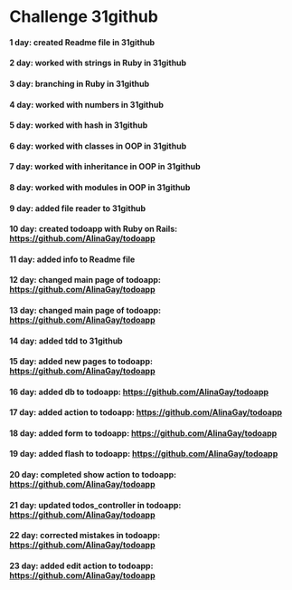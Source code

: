 # Challenge 31github
#### 1 day: created Readme file in 31github
#### 2 day: worked with strings in Ruby in 31github
#### 3 day: branching in Ruby in 31github
#### 4 day: worked with numbers in 31github
#### 5 day: worked with hash in 31github
#### 6 day: worked with classes in OOP in 31github
#### 7 day: worked with inheritance in OOP in 31github
#### 8 day: worked with modules in OOP in 31github
#### 9 day: added file reader to 31github
#### 10 day: created todoapp with Ruby on Rails: https://github.com/AlinaGay/todoapp
#### 11 day: added info to Readme file
#### 12 day: changed main page of todoapp: https://github.com/AlinaGay/todoapp
#### 13 day: changed main page of todoapp: https://github.com/AlinaGay/todoapp
#### 14 day: added tdd to 31github
#### 15 day: added new pages to todoapp: https://github.com/AlinaGay/todoapp
#### 16 day: added db to todoapp: https://github.com/AlinaGay/todoapp
#### 17 day: added action to todoapp: https://github.com/AlinaGay/todoapp
#### 18 day: added form to todoapp: https://github.com/AlinaGay/todoapp
#### 19 day: added flash to todoapp: https://github.com/AlinaGay/todoapp
#### 20 day: completed show action to todoapp: https://github.com/AlinaGay/todoapp
#### 21 day: updated todos_controller in todoapp: https://github.com/AlinaGay/todoapp
#### 22 day: corrected mistakes in todoapp: https://github.com/AlinaGay/todoapp
#### 23 day: added edit action to todoapp: https://github.com/AlinaGay/todoapp